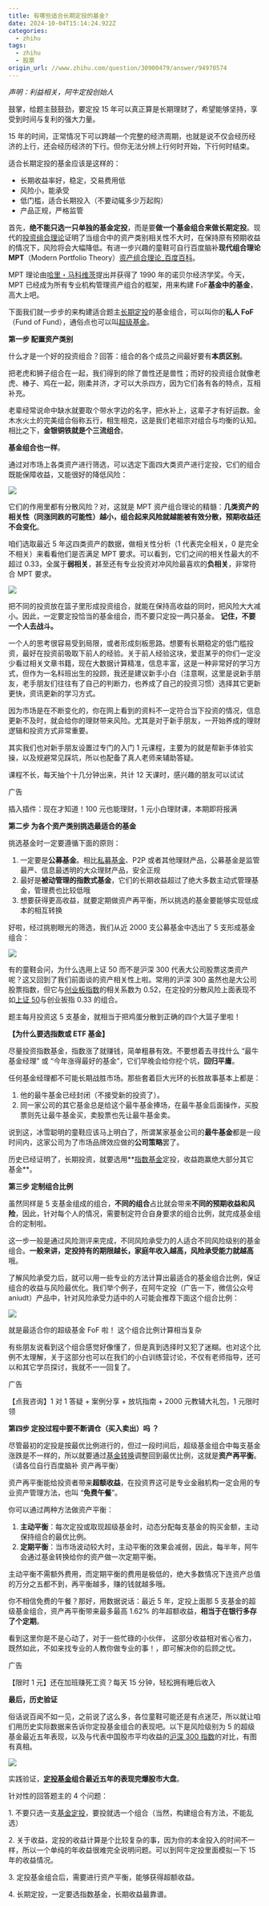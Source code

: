 ```yaml
---
title: 有哪些适合长期定投的基金?
date: 2024-10-04T15:14:24.922Z
categories:
  - zhihu
tags:
  - zhihu
  - 股票
origin_url: //www.zhihu.com/question/30900479/answer/94970574
---
```

*声明：利益相关，阿牛定投创始人*

鼓掌，给题主鼓鼓劲，要定投 15 年可以真正算是长期理财了，希望能够坚持，享受到时间与复利的强大力量。

15 年的时间，正常情况下可以跨越一个完整的经济周期，也就是说不仅会经历经济的上行，还会经历经济的下行。但你无法分辨上行何时开始，下行何时结束。

适合长期定投的基金应该是这样的：

* 长期收益率好，稳定，交易费用低
* 风险小，能承受
* 低门槛，适合长期投入（不要动辄多少万起购）
* 产品正规，严格监管

首先，**绝不能只选一只单独的基金定投**，而是要**做一个基金组合来做长期定投**。现代的[投资组合理论](https://zhida.zhihu.com/search?content_id=33430317\&content_type=Answer\&match_order=1\&q=%E6%8A%95%E8%B5%84%E7%BB%84%E5%90%88%E7%90%86%E8%AE%BA\&zd_token=eyJhbGciOiJIUzI1NiIsInR5cCI6IkpXVCJ9.eyJpc3MiOiJ6aGlkYV9zZXJ2ZXIiLCJleHAiOjE3MjgyMjc2NTgsInEiOiLmipXotYTnu4TlkIjnkIborroiLCJ6aGlkYV9zb3VyY2UiOiJlbnRpdHkiLCJjb250ZW50X2lkIjozMzQzMDMxNywiY29udGVudF90eXBlIjoiQW5zd2VyIiwibWF0Y2hfb3JkZXIiOjEsInpkX3Rva2VuIjpudWxsfQ.H0Os_AJnA_V4ArbsBGFXTWt-5cn5eiKVq47WPA_PCpI\&zhida_source=entity)证明了当组合中的资产类别相关性不大时，在保持原有预期收益的情况下，风险将会大幅降低。有进一步兴趣的童鞋可自行百度脑补**现代组合理论 MPT**（Modern Portfolio Theory）[资产组合理论\_百度百科](https://link.zhihu.com/?target=http%3A//baike.baidu.com/link%3Furl%3DsoOJhv7t4IgrZVDlxtrWi8lYvXOIzd4qtr8WFYCNQcYLOWfuqF_dyWDdV-qTcZzXg3SoGEbMRu61QUDjZ_p_7a)。

MPT 理论由[哈里・马科维茨](https://zhida.zhihu.com/search?content_id=33430317\&content_type=Answer\&match_order=1\&q=%E5%93%88%E9%87%8C%C2%B7%E9%A9%AC%E7%A7%91%E7%BB%B4%E8%8C%A8\&zd_token=eyJhbGciOiJIUzI1NiIsInR5cCI6IkpXVCJ9.eyJpc3MiOiJ6aGlkYV9zZXJ2ZXIiLCJleHAiOjE3MjgyMjc2NTgsInEiOiLlk4jph4zCt-mprOenkee7tOiMqCIsInpoaWRhX3NvdXJjZSI6ImVudGl0eSIsImNvbnRlbnRfaWQiOjMzNDMwMzE3LCJjb250ZW50X3R5cGUiOiJBbnN3ZXIiLCJtYXRjaF9vcmRlciI6MSwiemRfdG9rZW4iOm51bGx9.0wT2ZtNDon019O0IEd7c7MK4IAR3tm2mLkAWdU3JDGg\&zhida_source=entity)提出并获得了 1990 年的诺贝尔经济学奖。今天，MPT 已经成为所有专业机构管理资产组合的框架，用来构建 FoF**基金中的基金**，高大上吧。

下面我们就一步步的来构建适合题主[长期定投](https://zhida.zhihu.com/search?content_id=33430317\&content_type=Answer\&match_order=3\&q=%E9%95%BF%E6%9C%9F%E5%AE%9A%E6%8A%95\&zd_token=eyJhbGciOiJIUzI1NiIsInR5cCI6IkpXVCJ9.eyJpc3MiOiJ6aGlkYV9zZXJ2ZXIiLCJleHAiOjE3MjgyMjc2NTgsInEiOiLplb_mnJ_lrprmipUiLCJ6aGlkYV9zb3VyY2UiOiJlbnRpdHkiLCJjb250ZW50X2lkIjozMzQzMDMxNywiY29udGVudF90eXBlIjoiQW5zd2VyIiwibWF0Y2hfb3JkZXIiOjMsInpkX3Rva2VuIjpudWxsfQ.k4NO0lRCfi5ISfGSq6eojm_tlgOMJ7jIRRIGXLLcVkA\&zhida_source=entity)的基金组合，可以叫你的**私人 FoF**（Fund of Fund），通俗点也可以叫[超级基金](https://zhida.zhihu.com/search?content_id=33430317\&content_type=Answer\&match_order=1\&q=%E8%B6%85%E7%BA%A7%E5%9F%BA%E9%87%91\&zd_token=eyJhbGciOiJIUzI1NiIsInR5cCI6IkpXVCJ9.eyJpc3MiOiJ6aGlkYV9zZXJ2ZXIiLCJleHAiOjE3MjgyMjc2NTgsInEiOiLotoXnuqfln7rph5EiLCJ6aGlkYV9zb3VyY2UiOiJlbnRpdHkiLCJjb250ZW50X2lkIjozMzQzMDMxNywiY29udGVudF90eXBlIjoiQW5zd2VyIiwibWF0Y2hfb3JkZXIiOjEsInpkX3Rva2VuIjpudWxsfQ.H6YBZpZu653cuywgUy1EAzP-u4WlHjAPT42yHvnvaP0\&zhida_source=entity)。

**第一步 配置资产类别**

什么才是一个好的投资组合？回答：组合的各个成员之间最好要有**本质区别**。

把老虎和狮子组合在一起，我们得到的除了兽性还是兽性；而好的投资组合就像老虎、棒子、鸡在一起，刚柔并济，才可以大杀四方，因为它们各有各的特点，互相补充。

老辈经常说命中缺水就要取个带水字边的名字，把水补上，这辈子才有好运数。金木水火土的完美组合俗称五行，相生相克，这是我们老祖宗对组合与均衡的认知。相比之下，**金银铜铁就是个三流组合**。

**基金组合也一样**。

通过对市场上各类资产进行筛选，可以选定下面四大类资产进行定投，它们的组合既能保障收益，又能很好的降低风险：

![](https://picx.zhimg.com/50/41ef65e676ad1ebbdf7571d84f13beb7_720w.jpg?source=2c26e567)

它们的作用里都有分散风险？对，这就是 MPT 资产组合理论的精髓：**几类资产的相关性（同涨同跌的可能性）越小，组合起来风险就越能被有效分散，预期收益还不会变化**。

咱们选取最近 5 年这四类资产的数据，做相关性分析（1 代表完全相关，0 是完全不相关）来看看他们是否满足 MPT 要求。可以看到，它们之间的相关性最大的不超过 0.33，全属于**弱相关**，甚至还有专业投资对冲风险最喜欢的**负相关**，非常符合 MPT 要求。

![](https://picx.zhimg.com/50/fd8141cf78453af07b4e4c465ee4652e_720w.jpg?source=2c26e567)

把不同的投资放在篮子里形成投资组合，就能在保持高收益的同时，把风险大大减小。因此，一定要定投恰当的基金组合，而不要只定投一两只基金。 **记住，不要一个人去战斗。**&#x20;

一个人的思考很容易受到局限，或者形成刻板思路。想要有长期稳定的低门槛投资，最好在投资前吸取下前人的经验。关于前人经验这块，爱逛某乎的你们一定没少看过相关文章书籍，现在大数据计算精准，信息丰富，这是一种非常好的学习方式，但作为一名科班出生的投顾，我还是建议新手小白（注意啊，这里是说新手朋友，老手朋友们往往有了自己的判断力，也养成了自己的投资习惯）选择其它更新更快，资讯更新的学习方式。

因为市场是在不断变化的，你在网上看到的资料不一定符合当下投资的情况，信息更新不及时，就会给你的理财带来风险。尤其是对于新手朋友，一开始养成的理财逻辑和投资方式非常重要。

其实我们也对新手朋友设置过专门的入门 1 元课程，主要为的就是帮新手体验实操，以及规避常见踩坑，所以也配备了真人老师来辅助答疑。

课程不长，每天抽个十几分钟出来，共计 12 天课时，感兴趣的朋友可以试试

广告

插入插件：现在才知道！100 元也能理财，1 元小白理财课，本期即将报满

**第二步 为各个资产类别挑选最适合的基金**

挑选基金时一定要遵循下面的原则：

1. 一定要是**公募基金**。相比[私募基金](https://zhida.zhihu.com/search?content_id=33430317\&content_type=Answer\&match_order=1\&q=%E7%A7%81%E5%8B%9F%E5%9F%BA%E9%87%91\&zd_token=eyJhbGciOiJIUzI1NiIsInR5cCI6IkpXVCJ9.eyJpc3MiOiJ6aGlkYV9zZXJ2ZXIiLCJleHAiOjE3MjgyMjc2NTgsInEiOiLnp4Hli5_ln7rph5EiLCJ6aGlkYV9zb3VyY2UiOiJlbnRpdHkiLCJjb250ZW50X2lkIjozMzQzMDMxNywiY29udGVudF90eXBlIjoiQW5zd2VyIiwibWF0Y2hfb3JkZXIiOjEsInpkX3Rva2VuIjpudWxsfQ.s3BKXiwRMCaWacH-N0XAdC7aTlDCL8ENvvNAcPfsF7A\&zhida_source=entity)、P2P 或者其他理财产品，公募基金是监管最严、信息最透明的大众理财产品，安全正规
2. 最好是**被动管理的指数式基金**，它们的长期收益超过了绝大多数主动式管理基金，管理费也比较低哦
3. 想要获得更高收益，就要定期做资产再平衡，所以挑选的基金要能够实现低成本的相互转换

好啦，经过挑剔眼光的筛选，我们从近 2000 支公募基金中选出了 5 支形成基金组合：

![](https://pica.zhimg.com/50/b58cf742e0a24f13385d5af47a83d436_720w.jpg?source=2c26e567)

有的童鞋会问，为什么选用上证 50 而不是沪深 300 代表大公司股票这类资产呢？这又回到了我们前面谈的资产相关性上啦。常用的沪深 300 虽然也是大公司股票指数，但它与[创业板指数](https://zhida.zhihu.com/search?content_id=33430317\&content_type=Answer\&match_order=1\&q=%E5%88%9B%E4%B8%9A%E6%9D%BF%E6%8C%87%E6%95%B0\&zd_token=eyJhbGciOiJIUzI1NiIsInR5cCI6IkpXVCJ9.eyJpc3MiOiJ6aGlkYV9zZXJ2ZXIiLCJleHAiOjE3MjgyMjc2NTgsInEiOiLliJvkuJrmnb_mjIfmlbAiLCJ6aGlkYV9zb3VyY2UiOiJlbnRpdHkiLCJjb250ZW50X2lkIjozMzQzMDMxNywiY29udGVudF90eXBlIjoiQW5zd2VyIiwibWF0Y2hfb3JkZXIiOjEsInpkX3Rva2VuIjpudWxsfQ.UjMgBDmaDF_l1FNKzB9JYh5Mc-5dfji6uu0C3nHBjIY\&zhida_source=entity)的相关系数为 0.52，在定投的分散风险上面表现不如[上证 50](https://zhida.zhihu.com/search?content_id=33430317\&content_type=Answer\&match_order=2\&q=%E4%B8%8A%E8%AF%8150\&zd_token=eyJhbGciOiJIUzI1NiIsInR5cCI6IkpXVCJ9.eyJpc3MiOiJ6aGlkYV9zZXJ2ZXIiLCJleHAiOjE3MjgyMjc2NTgsInEiOiLkuIror4E1MCIsInpoaWRhX3NvdXJjZSI6ImVudGl0eSIsImNvbnRlbnRfaWQiOjMzNDMwMzE3LCJjb250ZW50X3R5cGUiOiJBbnN3ZXIiLCJtYXRjaF9vcmRlciI6MiwiemRfdG9rZW4iOm51bGx9.MGhTYpyg2hgw8WMhw9eFVg5K17JpvfSTqMTpRLUtwMU\&zhida_source=entity)与创业扳指 0.33 的组合。

题主每月投资这 5 支基金，就相当于把鸡蛋分散到正确的四个大篮子里啦！

&#x20;**【为什么要选指数或 ETF 基金】**&#x20;

尽量投资指数基金，指数涨了就赚钱，简单粗暴有效。不要想着去寻找什么 “最牛基金经理” 或 “今年涨得最好的基金”，它们早晚会给你挖个坑，**回归平庸**。

任何基金经理都不可能长期战胜市场。那些套着巨大光环的长胜故事基本上都是：

1. 他的最牛基金已经封闭（不接受新的投资了）。
2. 同一家公司的其它基金总是给这个最牛基金捧场，在最牛基金后面操作，买股票则先让最牛基金买，卖股票也先让最牛基金卖。

说到这，冰雪聪明的童鞋应该马上明白了，所谓某家基金公司的**最牛基金**都是一段时间内，这家公司为了市场品牌效应做的**公司策略**罢了。

历史已经证明了，长期投资，就要选用**[指数基金](https://zhida.zhihu.com/search?content_id=33430317\&content_type=Answer\&match_order=2\&q=%E6%8C%87%E6%95%B0%E5%9F%BA%E9%87%91\&zd_token=eyJhbGciOiJIUzI1NiIsInR5cCI6IkpXVCJ9.eyJpc3MiOiJ6aGlkYV9zZXJ2ZXIiLCJleHAiOjE3MjgyMjc2NTgsInEiOiLmjIfmlbDln7rph5EiLCJ6aGlkYV9zb3VyY2UiOiJlbnRpdHkiLCJjb250ZW50X2lkIjozMzQzMDMxNywiY29udGVudF90eXBlIjoiQW5zd2VyIiwibWF0Y2hfb3JkZXIiOjIsInpkX3Rva2VuIjpudWxsfQ.HzTj8P1VA8AtRniyuTb7k8N-gVv6lg2Rw0pyyvzHxV8\&zhida_source=entity)定投，收益跑赢绝大部分其它基金**。

**第三步 定制组合比例**

虽然同样是 5 支基金组成的组合，**不同的组合**占比就会带来**不同的预期收益和风险**，因此，针对每个人的情况，需要制定符合自身要求的组合比例，就完成基金组合的定制啦。

这一步一般是通过风险测评来完成，不同风险承受力的人适合不同风险级别的基金组合。**一般来讲，定投持有的期限越长，家庭年收入越高，风险承受能力就越高**哦。

了解风险承受力后，就可以用一些专业的方法计算出最适合的基金组合比例，保证组合的收益与风险最优化。我们举个例子，在阿牛定投（广告一下，微信公众号 aniudt）产品中，针对风险承受力适中的人可能会推荐下面这个组合比例：

![](https://pic1.zhimg.com/50/70c9cb12f7c79aa10a42e74764754d2b_720w.jpg?source=2c26e567)

就是最适合你的超级基金 FoF 啦！ 这个组合比例计算相当复杂

有些朋友说看到这个组合感觉好像懂了，但是真到选择时又犯了迷糊。也对这个比例不太理解，关于这部分也可以在我们的小白训练营讨论，不仅有老师指导，还可以和其它学员探讨，我就不一一回复了。

广告

【点我咨询】1 对 1 答疑 + 案例分享 + 放坑指南 + 2000 元教辅大礼包，1 元限时领

&#x20;**第四步 定投过程中要不断调仓（买入卖出）吗 ？**&#x20;

尽管最初的定投是按最优比例进行的，但过一段时间后，超级基金组合中每支基金涨跌是不一样的，所以就要通过[基金转换](https://zhida.zhihu.com/search?content_id=33430317\&content_type=Answer\&match_order=1\&q=%E5%9F%BA%E9%87%91%E8%BD%AC%E6%8D%A2\&zd_token=eyJhbGciOiJIUzI1NiIsInR5cCI6IkpXVCJ9.eyJpc3MiOiJ6aGlkYV9zZXJ2ZXIiLCJleHAiOjE3MjgyMjc2NTgsInEiOiLln7rph5HovazmjaIiLCJ6aGlkYV9zb3VyY2UiOiJlbnRpdHkiLCJjb250ZW50X2lkIjozMzQzMDMxNywiY29udGVudF90eXBlIjoiQW5zd2VyIiwibWF0Y2hfb3JkZXIiOjEsInpkX3Rva2VuIjpudWxsfQ.84vDLK9tPIssbXGTyzOCZSwHe1a6nbDmx_Fkx3uPPb4\&zhida_source=entity)调整回到最优比例，这就是**资产再平衡**。（请各位自行百度脑补 资产再平衡）

资产再平衡能给投资者带来**超额收益**，在投资界这可是专业金融机构一定会用的专业资产管理方法，也叫 “**免费午餐**”。

你可以通过两种方法做资产平衡：

1. **主动平衡**：每次定投或取现超级基金时，动态分配每支基金的购买金额，主动保持组合的最优比例。
2. **定期平衡**：当市场波动较大时，主动平衡的效果会减弱，因此，每半年，阿牛会通过基金转换给你的资产做一次定期平衡。

主动平衡不需额外费用，而定期平衡的费用是极低的，绝大多数情况下连资产总值的万分之五都不到，再平衡越多，赚的钱就越多哦。

你不相信免费的午餐？那好，用数据说话：最近 5 年，定投上面那 5 支基金的超级基金组合，资产再平衡带来最多最高 1.62% 的年超额收益，**相当于在银行多存了个定期**。

看到这里你是不是心动了，对于一些忙碌的小伙伴， 这部分收益相对省心省力，既然如此，不如来找专业的人教你做专业的事！，即可解决你的后顾之忧。

广告

【限时 1 元】还在加班赚死工资？每天 15 分钟，轻松拥有睡后收入

**最后，历史验证**

俗话说百闻不如一见，之前说了这么多，各位童鞋可能还是有点迷茫，所以就让咱们用历史实际数据来告诉你定投基金组合的表现吧。以下是风险级别为 5 的超级基金最近五年表现，以及与代表中国股市平均收益的[沪深 300 指数](https://zhida.zhihu.com/search?content_id=33430317\&content_type=Answer\&match_order=1\&q=%E6%B2%AA%E6%B7%B1300%E6%8C%87%E6%95%B0\&zd_token=eyJhbGciOiJIUzI1NiIsInR5cCI6IkpXVCJ9.eyJpc3MiOiJ6aGlkYV9zZXJ2ZXIiLCJleHAiOjE3MjgyMjc2NTgsInEiOiLmsqrmt7EzMDDmjIfmlbAiLCJ6aGlkYV9zb3VyY2UiOiJlbnRpdHkiLCJjb250ZW50X2lkIjozMzQzMDMxNywiY29udGVudF90eXBlIjoiQW5zd2VyIiwibWF0Y2hfb3JkZXIiOjEsInpkX3Rva2VuIjpudWxsfQ.01sLWHKkxDczeCp8E6tnm4ts9nnTNzaQGPHPPKe6osY\&zhida_source=entity)的对比，有图有真相。

![](https://picx.zhimg.com/50/986f88a43ae014e611878cc42828b7db_720w.jpg?source=2c26e567)

实践验证，**[定投基金](https://zhida.zhihu.com/search?content_id=33430317\&content_type=Answer\&match_order=2\&q=%E5%AE%9A%E6%8A%95%E5%9F%BA%E9%87%91\&zd_token=eyJhbGciOiJIUzI1NiIsInR5cCI6IkpXVCJ9.eyJpc3MiOiJ6aGlkYV9zZXJ2ZXIiLCJleHAiOjE3MjgyMjc2NTgsInEiOiLlrprmipXln7rph5EiLCJ6aGlkYV9zb3VyY2UiOiJlbnRpdHkiLCJjb250ZW50X2lkIjozMzQzMDMxNywiY29udGVudF90eXBlIjoiQW5zd2VyIiwibWF0Y2hfb3JkZXIiOjIsInpkX3Rva2VuIjpudWxsfQ.-UANWjZzUutGNrD3u8j91PSMa2uFeGZgZUzRv6UDBq8\&zhida_source=entity)组合最近五年的表现完爆股市大盘**。

针对性的回答题主的 4 个问题：

1\. 不要只选一支[基金定投](https://zhida.zhihu.com/search?content_id=33430317\&content_type=Answer\&match_order=3\&q=%E5%9F%BA%E9%87%91%E5%AE%9A%E6%8A%95\&zd_token=eyJhbGciOiJIUzI1NiIsInR5cCI6IkpXVCJ9.eyJpc3MiOiJ6aGlkYV9zZXJ2ZXIiLCJleHAiOjE3MjgyMjc2NTgsInEiOiLln7rph5HlrprmipUiLCJ6aGlkYV9zb3VyY2UiOiJlbnRpdHkiLCJjb250ZW50X2lkIjozMzQzMDMxNywiY29udGVudF90eXBlIjoiQW5zd2VyIiwibWF0Y2hfb3JkZXIiOjMsInpkX3Rva2VuIjpudWxsfQ.Qug1RzWp0ffvlFXG4ePydlt34Gcm8q1DZoKE6rAfirA\&zhida_source=entity)，要投就选一个组合（当然，构建组合有方法，不能乱选）

2\. 关于收益，定投的收益计算是个比较复杂的事，因为你的本金投入的时间不一样，所以一个单纯的年收益很难完全说明问题。可以到阿牛定投里面模拟一下 15 年的收益情况。

3\. 定投基金组合后，需要进行资产平衡，能够获得超额收益。

4\. 长期定投，一定要选指数基金，长期收益最靠谱。
